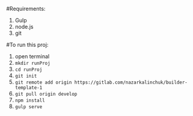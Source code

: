 #Requirements:

1. Gulp
2. node.js
3. git

#To run this proj:

1. open terminal
2. `mkdir runProj`
3. `cd runProj`
4. `git init`
5. `git remote add origin https://gitlab.com/nazarkalinchuk/builder-template-1`
6. `git pull origin develop`
7. `npm install`
8. `gulp serve`

